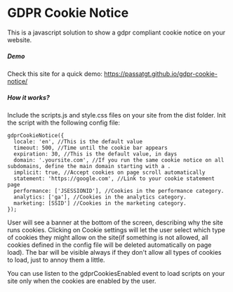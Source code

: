 GDPR Cookie Notice
=============

This is a javascript solution to show a gdpr compliant cookie notice on your website.

##### Demo

Check this site for a quick demo: https://passatgt.github.io/gdpr-cookie-notice/

##### How it works?

Include the scripts.js and style.css files on your site from the dist folder. Init the script with the following config file:

```
gdprCookieNotice({
  locale: 'en', //This is the default value
  timeout: 500, //Time until the cookie bar appears
  expiration: 30, //This is the default value, in days
  domain: '.yoursite.com', //If you run the same cookie notice on all subdomains, define the main domain starting with a .
  implicit: true, //Accept cookies on page scroll automatically
  statement: 'https://google.com', //Link to your cookie statement page
  performance: ['JSESSIONID'], //Cookies in the performance category.
  analytics: ['ga'], //Cookies in the analytics category.
  marketing: [SSID'] //Cookies in the marketing category.
});
```

User will see a banner at the bottom of the screen, describing why the site runs cookies. Clicking on Cookie settings will let the user select which type of cookies they might allow on the site(if something is not allowed, all cookies defined in the config file will be deleted automatically on page load). The bar will be visible always if they don't allow all types of cookies to load, just to annoy them a little.

You can use listen to the gdprCookiesEnabled event to load scripts on your site only when the cookies are enabled by the user.
